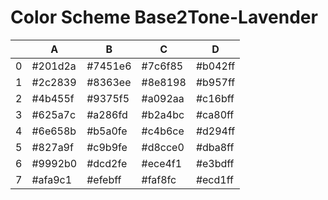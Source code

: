 # Color Scheme Base2Tone-Lavender

|   | A       | B       | C       | D       |
|---|---------|---------|---------|---------|
| 0 | #201d2a | #7451e6 | #7c6f85 | #b042ff |
| 1 | #2c2839 | #8363ee | #8e8198 | #b957ff |
| 2 | #4b455f | #9375f5 | #a092aa | #c16bff |
| 3 | #625a7c | #a286fd | #b2a4bc | #ca80ff |
| 4 | #6e658b | #b5a0fe | #c4b6ce | #d294ff |
| 5 | #827a9f | #c9b9fe | #d8cce0 | #dba8ff |
| 6 | #9992b0 | #dcd2fe | #ece4f1 | #e3bdff |
| 7 | #afa9c1 | #efebff | #faf8fc | #ecd1ff |

